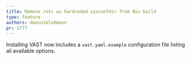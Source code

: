 ```yaml
---
title: Remove /etc as hardcoded sysconfdir from Nix build 
type: feature
authors: dominiklohmann
pr: 1777
---
```


Installing VAST now includes a `vast.yaml.example` configuration file listing
all available options.
